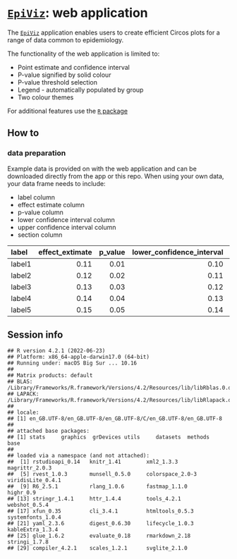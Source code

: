
# [`EpiViz`](https://mattlee.shinyapps.io/EpiViz/): web application

The [`EpiViz`](https://mattlee.shinyapps.io/EpiViz/) application enables
users to create efficient Circos plots for a range of data common to
epidemiology. <br>

The functionality of the web application is limited to:

- Point estimate and confidence interval
- P-value signified by solid colour
- P-value threshold selection
- Legend - automatically populated by group
- Two colour themes

For additional features use the [`R`
package](https://github.com/mattlee821/EpiViz/tree/master/R_package)

## How to

### data preparation

Example data is provided on with the web application and can be
downloaded directly from the app or this repo. When using your own data,
your data frame needs to include:

- label column
- effect estimate column
- p-value column
- lower confidence interval column
- upper confidence interval column
- section column

<table>
<thead>
<tr>
<th style="text-align:left;">
label
</th>
<th style="text-align:right;">
effect_extimate
</th>
<th style="text-align:right;">
p_value
</th>
<th style="text-align:right;">
lower_confidence_interval
</th>
<th style="text-align:right;">
upper_confidence_interval
</th>
<th style="text-align:left;">
group
</th>
</tr>
</thead>
<tbody>
<tr>
<td style="text-align:left;">
label1
</td>
<td style="text-align:right;">
0.11
</td>
<td style="text-align:right;">
0.01
</td>
<td style="text-align:right;">
0.10
</td>
<td style="text-align:right;">
0.12
</td>
<td style="text-align:left;">
Group1
</td>
</tr>
<tr>
<td style="text-align:left;">
label2
</td>
<td style="text-align:right;">
0.12
</td>
<td style="text-align:right;">
0.02
</td>
<td style="text-align:right;">
0.11
</td>
<td style="text-align:right;">
0.13
</td>
<td style="text-align:left;">
Group1
</td>
</tr>
<tr>
<td style="text-align:left;">
label3
</td>
<td style="text-align:right;">
0.13
</td>
<td style="text-align:right;">
0.03
</td>
<td style="text-align:right;">
0.12
</td>
<td style="text-align:right;">
0.14
</td>
<td style="text-align:left;">
Group2
</td>
</tr>
<tr>
<td style="text-align:left;">
label4
</td>
<td style="text-align:right;">
0.14
</td>
<td style="text-align:right;">
0.04
</td>
<td style="text-align:right;">
0.13
</td>
<td style="text-align:right;">
0.15
</td>
<td style="text-align:left;">
Group3
</td>
</tr>
<tr>
<td style="text-align:left;">
label5
</td>
<td style="text-align:right;">
0.15
</td>
<td style="text-align:right;">
0.05
</td>
<td style="text-align:right;">
0.14
</td>
<td style="text-align:right;">
0.16
</td>
<td style="text-align:left;">
Group3
</td>
</tr>
</tbody>
</table>

## Session info

    ## R version 4.2.1 (2022-06-23)
    ## Platform: x86_64-apple-darwin17.0 (64-bit)
    ## Running under: macOS Big Sur ... 10.16
    ## 
    ## Matrix products: default
    ## BLAS:   /Library/Frameworks/R.framework/Versions/4.2/Resources/lib/libRblas.0.dylib
    ## LAPACK: /Library/Frameworks/R.framework/Versions/4.2/Resources/lib/libRlapack.dylib
    ## 
    ## locale:
    ## [1] en_GB.UTF-8/en_GB.UTF-8/en_GB.UTF-8/C/en_GB.UTF-8/en_GB.UTF-8
    ## 
    ## attached base packages:
    ## [1] stats     graphics  grDevices utils     datasets  methods   base     
    ## 
    ## loaded via a namespace (and not attached):
    ##  [1] rstudioapi_0.14   knitr_1.41        xml2_1.3.3        magrittr_2.0.3   
    ##  [5] rvest_1.0.3       munsell_0.5.0     colorspace_2.0-3  viridisLite_0.4.1
    ##  [9] R6_2.5.1          rlang_1.0.6       fastmap_1.1.0     highr_0.9        
    ## [13] stringr_1.4.1     httr_1.4.4        tools_4.2.1       webshot_0.5.4    
    ## [17] xfun_0.35         cli_3.4.1         htmltools_0.5.3   systemfonts_1.0.4
    ## [21] yaml_2.3.6        digest_0.6.30     lifecycle_1.0.3   kableExtra_1.3.4 
    ## [25] glue_1.6.2        evaluate_0.18     rmarkdown_2.18    stringi_1.7.8    
    ## [29] compiler_4.2.1    scales_1.2.1      svglite_2.1.0
